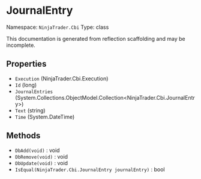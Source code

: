 # JournalEntry

Namespace: `NinjaTrader.Cbi`
Type: class

This documentation is generated from reflection scaffolding and may be incomplete.

## Properties
- `Execution` (NinjaTrader.Cbi.Execution)
- `Id` (long)
- `JournalEntries` (System.Collections.ObjectModel.Collection<NinjaTrader.Cbi.JournalEntry>)
- `Text` (string)
- `Time` (System.DateTime)

## Methods
- `DbAdd(void)` : void
- `DbRemove(void)` : void
- `DbUpdate(void)` : void
- `IsEqual(NinjaTrader.Cbi.JournalEntry journalEntry)` : bool
